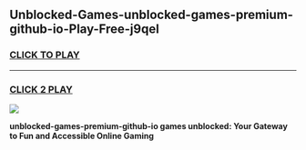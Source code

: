 
## Unblocked-Games-unblocked-games-premium-github-io-Play-Free-j9qel
<h3>
<a href="https://premium76.site?title=unblocked-games-premium-github-io&ref=09A">CLICK TO PLAY</a></h3>
<hr>

<h3>
<a href="https://premium76.site?title=unblocked-games-premium-github-io&ref=09A">CLICK 2 PLAY</a>
  
</h3>

<a href="https://premium76.site?title=unblocked-games-premium-github-io&ref=09A"><img src="https://clearcache.store/games.png"></a>


**unblocked-games-premium-github-io games unblocked: Your Gateway to Fun and Accessible Online Gaming**
